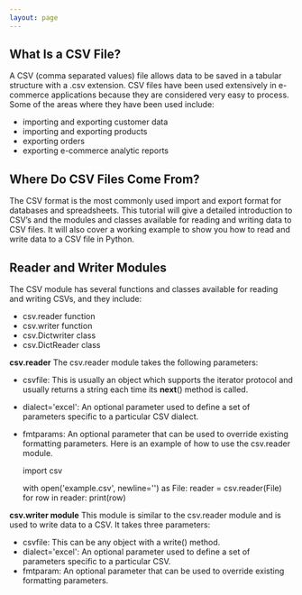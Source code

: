 ```yaml
---
layout: page
---
```


## What Is a CSV File?

A CSV (comma separated values) file allows data to be saved in a tabular structure with a .csv extension. CSV files have been used extensively in e-commerce applications because they are considered very easy to process. Some of the areas where they have been used include:

* importing and exporting customer data
* importing and exporting products
* exporting orders
* exporting e-commerce analytic reports

## Where Do CSV Files Come From?

The CSV format is the most commonly used import and export format for databases and spreadsheets. This tutorial will give a detailed introduction to CSV’s and the modules and classes available for reading and writing data to CSV files. It will also cover a working example to show you how to read and write data to a CSV file in Python.

## Reader and Writer Modules
The CSV module has several functions and classes available for reading and writing CSVs, and they include:

* csv.reader function
* csv.writer function
* csv.Dictwriter class
* csv.DictReader class

**csv.reader**
The csv.reader module takes the following parameters:

* csvfile: This is usually an object which supports the iterator protocol and usually returns a string each time its __next__() method is called.
* dialect='excel': An optional parameter used to define a set of parameters specific to a particular CSV dialect.
* fmtparams: An optional parameter that can be used to override existing formatting parameters.
Here is an example of how to use the csv.reader module.

	import csv
 
	with open('example.csv', newline='') as File:
	    reader = csv.reader(File)
	    for row in reader:
		print(row)

**csv.writer module**
This module is similar to the csv.reader module and is used to write data to a CSV. It takes three parameters:

* csvfile: This can be any object with a write() method.
* dialect='excel': An optional parameter used to define a set of parameters specific to a particular CSV.
* fmtparam: An optional parameter that can be used to override existing formatting parameters.


